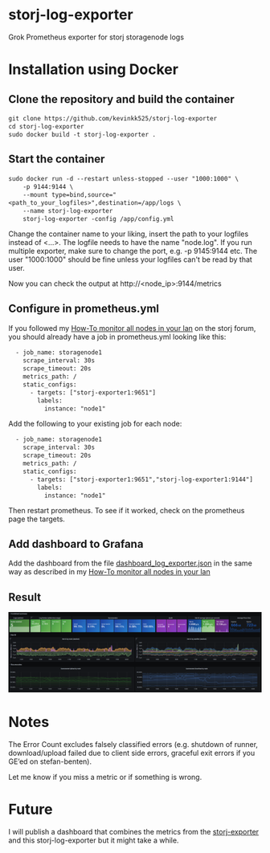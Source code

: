 # storj-log-exporter
Grok Prometheus exporter for storj storagenode logs

# Installation using Docker

## Clone the repository and build the container

```
git clone https://github.com/kevinkk525/storj-log-exporter
cd storj-log-exporter
sudo docker build -t storj-log-exporter .
```

## Start the container

```
sudo docker run -d --restart unless-stopped --user "1000:1000" \
    -p 9144:9144 \
    --mount type=bind,source="<path_to_your_logfiles>",destination=/app/logs \
    --name storj-log-exporter
    storj-log-exporter -config /app/config.yml
```

Change the container name to your liking, insert the path to your logfiles instead of <...>. The logfile needs to have the name "node.log".
If you run multiple exporter, make sure to change the port, e.g. -p 9145:9144 etc.
The user "1000:1000" should be fine unless your logfiles can't be read by that user.

Now you can check the output at http://<node_ip>:9144/metrics

## Configure in prometheus.yml

If you followed my [How-To monitor all nodes in your lan](https://forum.storj.io/t/how-to-monitor-all-nodes-in-your-lan-using-prometheus-grafana-linux-using-docker) on the storj forum, you should already have a job in prometheus.yml looking like this:
```
  - job_name: storagenode1
    scrape_interval: 30s
    scrape_timeout: 20s
    metrics_path: /
    static_configs:
      - targets: ["storj-exporter1:9651"]
        labels:
          instance: "node1"
```
Add the following to your existing job for each node:
```
  - job_name: storagenode1
    scrape_interval: 30s
    scrape_timeout: 20s
    metrics_path: /
    static_configs:
      - targets: ["storj-exporter1:9651","storj-log-exporter1:9144"]
        labels:
          instance: "node1"
```

Then restart prometheus. To see if it worked, check on the prometheus page the targets.

## Add dashboard to Grafana

Add the dashboard from the file [dashboard_log_exporter.json](./dashboard_log_exporter.json) in the same way as described in my [How-To monitor all nodes in your lan](https://forum.storj.io/t/how-to-monitor-all-nodes-in-your-lan-using-prometheus-grafana-linux-using-docker)

## Result

![Image](./dashboard.png)

# Notes

The Error Count excludes falsely classified errors (e.g. shutdown of runner, download/upload failed due to client side errors, graceful exit errors if you GE’ed on stefan-benten).

Let me know if you miss a metric or if something is wrong.

# Future

I will publish a dashboard that combines the metrics from the [storj-exporter](https://github.com/anclrii/Storj-Exporter) and this storj-log-exporter but it might take a while.
